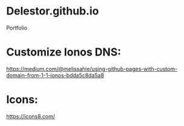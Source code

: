 # Delestor.github.io
Portfolio

# Customize Ionos DNS:
https://medium.com/@melissahie/using-github-pages-with-custom-domain-from-1-1-ionos-bdda5c8da5a8

# Icons:
https://icons8.com/